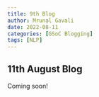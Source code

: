 ```yaml
---
title: 9th Blog 
author: Mrunal Gavali
date: 2022-08-11 
categories: [GSoC Blogging]
tags: [NLP]
---
```


## 11th August Blog

Coming soon!
